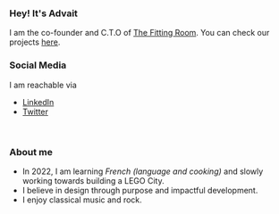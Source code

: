 ### Hey! It's Advait

I am the co-founder and C.T.O of [The Fitting Room](https://www.thefittingroom.tech). You can check our projects [here](https://github.com/TheFittingRoom).

### Social Media
I am reachable via
<ul>  
  <li>
    <a href="https://www.linkedin.com/in/advaitambeskar/">LinkedIn</a>
  </li>
  <li>
    <a href="https://www.twitter.com/ambeskaradvait/">Twitter</a>
  </li>
</ul>
<br />



### About me
- In 2022, I am learning *French (language and cooking)* and slowly working towards building a LEGO City.
- I believe in design through purpose and impactful development.
- I enjoy classical music and rock.
<br />

